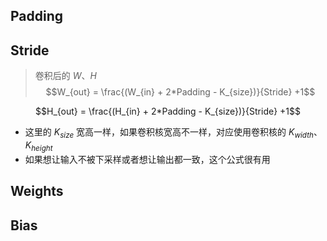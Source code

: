 



## Padding

## Stride

>卷积后的 $W、H$
$$W_{out} = \frac{(W_{in} + 2*Padding - K_{size})}{Stride} +1$$

$$H_{out} = \frac{(H_{in} + 2*Padding - K_{size})}{Stride} +1$$
- 这里的 $K_{size}$ 宽高一样，如果卷积核宽高不一样，对应使用卷积核的 $K_{width}、K_{height}$
- 如果想让输入不被下采样或者想让输出都一致，这个公式很有用

## Weights



## Bias


